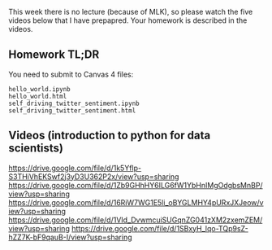 This week there is no lecture (because of MLK), so please watch the five videos below that
I have prepapred.  Your homework is described in the videos.

## Homework TL;DR

You need to submit to Canvas 4 files:

```
hello_world.ipynb
hello_world.html
self_driving_twitter_sentiment.ipynb
self_driving_twitter_sentiment.html
```

## Videos (introduction to python for data scientists)

https://drive.google.com/file/d/1k5Yflp-S3THiVhEKSwf2j3yD3U362P2x/view?usp=sharing
https://drive.google.com/file/d/1Zb9GHhHY6ILG6fW1YbHnIMgOdgbsMnBP/view?usp=sharing
https://drive.google.com/file/d/16RiW7WG1E5li_oBYGLMHY4pURxJXJeow/view?usp=sharing
https://drive.google.com/file/d/1VId_DvwmcuiSUGqnZG041zXM2zxemZEM/view?usp=sharing
https://drive.google.com/file/d/1SBxyH_lqo-TQp9sZ-hZZ7K-bF9qauB-I/view?usp=sharing

